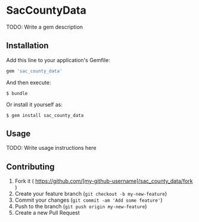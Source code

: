 # SacCountyData

TODO: Write a gem description

## Installation

Add this line to your application's Gemfile:

```ruby
gem 'sac_county_data'
```

And then execute:

    $ bundle

Or install it yourself as:

    $ gem install sac_county_data

## Usage

TODO: Write usage instructions here

## Contributing

1. Fork it ( https://github.com/[my-github-username]/sac_county_data/fork )
2. Create your feature branch (`git checkout -b my-new-feature`)
3. Commit your changes (`git commit -am 'Add some feature'`)
4. Push to the branch (`git push origin my-new-feature`)
5. Create a new Pull Request
